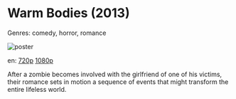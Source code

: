 # Warm Bodies (2013)

Genres: comedy, horror, romance

![poster](http://image.tmdb.org/t/p/w500/jqJEkZKTqoAlmaexoWZIkjHdtA7.jpg)

en:
  [720p](magnet:?xt=urn:btih:E0E99B3ECD62B49CD589ED863A908B9A46F32CDA&tr=udp://glotorrents.pw:6969/announce&tr=udp://tracker.opentrackr.org:1337/announce&tr=udp://torrent.gresille.org:80/announce&tr=udp://tracker.openbittorrent.com:80&tr=udp://tracker.coppersurfer.tk:6969&tr=udp://tracker.leechers-paradise.org:6969&tr=udp://p4p.arenabg.ch:1337&tr=udp://tracker.internetwarriors.net:1337)
  [1080p](magnet:?xt=urn:btih:0BB8E4C9F46443C134E96F92FCABCF536F6E1527&tr=udp://glotorrents.pw:6969/announce&tr=udp://tracker.opentrackr.org:1337/announce&tr=udp://torrent.gresille.org:80/announce&tr=udp://tracker.openbittorrent.com:80&tr=udp://tracker.coppersurfer.tk:6969&tr=udp://tracker.leechers-paradise.org:6969&tr=udp://p4p.arenabg.ch:1337&tr=udp://tracker.internetwarriors.net:1337)
  


After a zombie becomes involved with the girlfriend of one of his victims, their romance sets in motion a sequence of events that might transform the entire lifeless world.